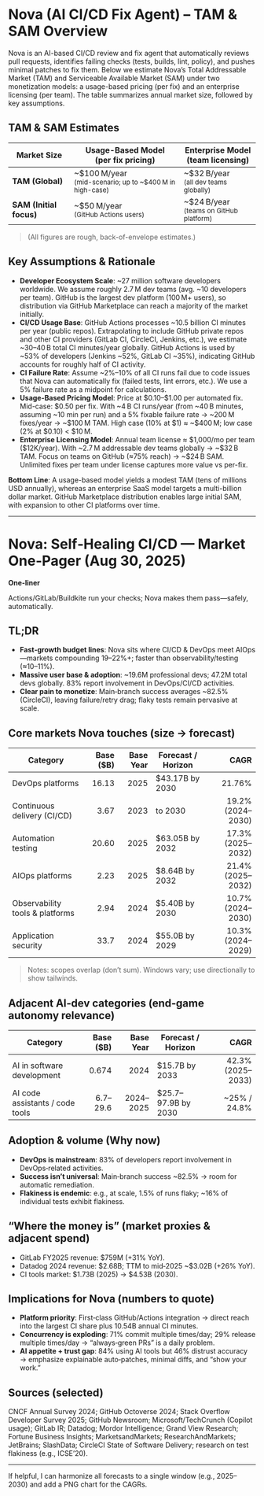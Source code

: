 # Nova (AI CI/CD Fix Agent) – TAM & SAM Overview

Nova is an AI-based CI/CD review and fix agent that automatically reviews pull requests, identifies failing checks (tests, builds, lint, policy), and pushes minimal patches to fix them. Below we estimate Nova’s Total Addressable Market (TAM) and Serviceable Available Market (SAM) under two monetization models: a usage-based pricing (per fix) and an enterprise licensing (per team). The table summarizes annual market size, followed by key assumptions.

## TAM & SAM Estimates

| Market Size | Usage-Based Model <br/>(per fix pricing) | Enterprise Model <br/>(team licensing) |
|---|---|---|
| **TAM (Global)** | ~\$100 M/year <br/><small>(mid-scenario; up to ~\$400 M in high-case)</small> | ~\$32 B/year <br/><small>(all dev teams globally)</small> |
| **SAM (Initial focus)** | ~\$50 M/year <br/><small>(GitHub Actions users)</small> | ~\$24 B/year <br/><small>(teams on GitHub platform)</small> |

> (All figures are rough, back-of-envelope estimates.)

## Key Assumptions & Rationale

- **Developer Ecosystem Scale**: ~27 million software developers worldwide. We assume roughly 2.7 M dev teams (avg. ~10 developers per team). GitHub is the largest dev platform (100 M+ users), so distribution via GitHub Marketplace can reach a majority of the market initially.
- **CI/CD Usage Base**: GitHub Actions processes ~10.5 billion CI minutes per year (public repos). Extrapolating to include GitHub private repos and other CI providers (GitLab CI, CircleCI, Jenkins, etc.), we estimate ~30–40 B total CI minutes/year globally. GitHub Actions is used by ~53% of developers (Jenkins ~52%, GitLab CI ~35%), indicating GitHub accounts for roughly half of CI activity.
- **CI Failure Rate**: Assume ~2%–10% of all CI runs fail due to code issues that Nova can automatically fix (failed tests, lint errors, etc.). We use a 5% failure rate as a midpoint for calculations.
- **Usage-Based Pricing Model**: Price at \$0.10–\$1.00 per automated fix. Mid-case: \$0.50 per fix. With ~4 B CI runs/year (from ~40 B minutes, assuming ~10 min per run) and a 5% fixable failure rate → ~200 M fixes/year → ~\$100 M TAM. High case (10% at \$1) ≈ ~\$400 M; low case (2% at \$0.10) < \$10 M.
- **Enterprise Licensing Model**: Annual team license ≈ \$1,000/mo per team (\$12K/year). With ~2.7 M addressable dev teams globally → \~\$32 B TAM. Focus on teams on GitHub (≈75% reach) → \~\$24 B SAM. Unlimited fixes per team under license captures more value vs per-fix.

**Bottom Line**: A usage-based model yields a modest TAM (tens of millions USD annually), whereas an enterprise SaaS model targets a multi-billion dollar market. GitHub Marketplace distribution enables large initial SAM, with expansion to other CI platforms over time.

---

# Nova: Self‑Healing CI/CD — Market One‑Pager (Aug 30, 2025)

**One‑liner**

Actions/GitLab/Buildkite run your checks; Nova makes them pass—safely, automatically.

## TL;DR

- **Fast‑growth budget lines**: Nova sits where CI/CD & DevOps meet AIOps—markets compounding 19–22%+; faster than observability/testing (≈10–11%).
- **Massive user base & adoption**: ~19.6M professional devs; 47.2M total devs globally. 83% report involvement in DevOps/CI/CD activities.
- **Clear pain to monetize**: Main‑branch success averages ~82.5% (CircleCI), leaving failure/retry drag; flaky tests remain pervasive at scale.

## Core markets Nova touches (size → forecast)

| Category | Base (\$B) | Base Year | Forecast / Horizon | CAGR |
|---|---:|---:|---|---:|
| DevOps platforms | 16.13 | 2025 | \$43.17B by 2030 | 21.76% |
| Continuous delivery (CI/CD) | 3.67 | 2023 | to 2030 | 19.2% (2024–2030) |
| Automation testing | 20.60 | 2025 | \$63.05B by 2032 | 17.3% (2025–2032) |
| AIOps platforms | 2.23 | 2025 | \$8.64B by 2032 | 21.4% (2025–2032) |
| Observability tools & platforms | 2.94 | 2024 | \$5.40B by 2030 | 10.7% (2024–2030) |
| Application security | 33.7 | 2024 | \$55.0B by 2029 | 10.3% (2024–2029) |

> Notes: scopes overlap (don’t sum). Windows vary; use directionally to show tailwinds.

## Adjacent AI‑dev categories (end‑game autonomy relevance)

| Category | Base (\$B) | Base Year | Forecast / Horizon | CAGR |
|---|---:|---:|---|---:|
| AI in software development | 0.674 | 2024 | \$15.7B by 2033 | 42.3% (2025–2033) |
| AI code assistants / code tools | 6.7–29.6 | 2024–2025 | \$25.7–97.9B by 2030 | ~25% / 24.8% |

## Adoption & volume (Why now)

- **DevOps is mainstream**: 83% of developers report involvement in DevOps‑related activities.
- **Success isn’t universal**: Main‑branch success ~82.5% → room for automatic remediation.
- **Flakiness is endemic**: e.g., at scale, 1.5% of runs flaky; ~16% of individual tests exhibit flakiness.

## “Where the money is” (market proxies & adjacent spend)

- GitLab FY2025 revenue: \$759M (+31% YoY).
- Datadog 2024 revenue: \$2.68B; TTM to mid‑2025 \~\$3.02B (+26% YoY).
- CI tools market: \$1.73B (2025) → \$4.53B (2030).

## Implications for Nova (numbers to quote)

- **Platform priority**: First‑class GitHub/Actions integration → direct reach into the largest CI share plus 10.54B annual CI minutes.
- **Concurrency is exploding**: 71% commit multiple times/day; 29% release multiple times/day → “always‑green PRs” is a daily problem.
- **AI appetite + trust gap**: 84% using AI tools but 46% distrust accuracy → emphasize explainable auto‑patches, minimal diffs, and “show your work.”

## Sources (selected)

CNCF Annual Survey 2024; GitHub Octoverse 2024; Stack Overflow Developer Survey 2025; GitHub Newsroom; Microsoft/TechCrunch (Copilot usage); GitLab IR; Datadog; Mordor Intelligence; Grand View Research; Fortune Business Insights; MarketsandMarkets; ResearchAndMarkets; JetBrains; SlashData; CircleCI State of Software Delivery; research on test flakiness (e.g., ICSE’20).

---

If helpful, I can harmonize all forecasts to a single window (e.g., 2025–2030) and add a PNG chart for the CAGRs.
